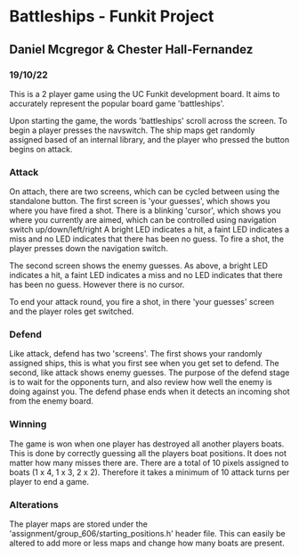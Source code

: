 # Battleships - Funkit Project
## Daniel Mcgregor & Chester Hall-Fernandez
### 19/10/22


This is a 2 player game using the UC Funkit development board. It aims to accurately represent the popular board game 'battleships'.  

Upon starting the game, the words 'battleships' scroll across the screen. To begin a player presses the navswitch. The ship maps get randomly assigned based of an internal library, and the player who pressed the button begins on attack. 


### Attack
On attach, there are two screens, which can be cycled between using the standalone button. The first screen is 'your guesses', which shows you where you have fired a shot. There is a blinking 'cursor', which shows you where you currently are aimed, which can be controlled using navigation switch up/down/left/right A bright LED indicates a hit, a faint LED indicates a miss and no LED indicates that there has been no guess. To fire a shot, the player presses down the navigation switch. 

The second screen shows the enemy guesses. As above, a bright LED indicates a hit, a faint LED indicates a miss and no LED indicates that there has been no guess. However there is no cursor.

To end your attack round, you fire a shot, in there 'your guesses' screen and the player roles get switched. 


### Defend 
Like attack, defend has two 'screens'. The first shows your randomly assigned ships, this is what you first see when you get set to defend. The second, like attack shows enemy guesses. The purpose of the defend stage is to wait for the opponents turn, and also review how well the enemy is doing against you. The defend phase ends when it detects an incoming shot from the enemy board. 

### Winning 
The game is won when one player has destroyed all another players boats. This is done by correctly guessing all the players boat positions. It does not matter how many misses there are. There are a total of 10 pixels assigned to boats (1 x 4, 1 x 3, 2 x 2). Therefore it takes a minimum of 10 attack turns per player to end a game. 

### Alterations
The player maps are stored under the 'assignment/group_606/starting_positions.h' header file. This can easily be altered to add more or less maps and change how many boats are present. 
